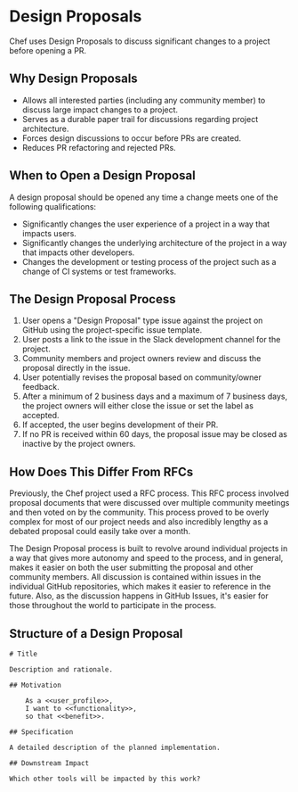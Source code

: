 # Design Proposals

Chef uses Design Proposals to discuss significant changes to a project before opening a PR.

## Why Design Proposals

- Allows all interested parties (including any community member) to discuss large impact changes to a project.
- Serves as a durable paper trail for discussions regarding project architecture.
- Forces design discussions to occur before PRs are created.
- Reduces PR refactoring and rejected PRs.

## When to Open a Design Proposal

A design proposal should be opened any time a change meets one of the following qualifications:

  - Significantly changes the user experience of a project in a way that impacts users.
  - Significantly changes the underlying architecture of the project in a way that impacts other developers.
  - Changes the development or testing process of the project such as a change of CI systems or test frameworks.

## The Design Proposal Process

1. User opens a "Design Proposal" type issue against the project on GitHub using the project-specific issue template.
2. User posts a link to the issue in the Slack development channel for the project.
3. Community members and project owners review and discuss the proposal directly in the issue.
4. User potentially revises the proposal based on community/owner feedback.
5. After a minimum of 2 business days and a maximum of 7 business days, the project owners will either close the issue or set the label as accepted.
6. If accepted, the user begins development of their PR.
7. If no PR is received within 60 days, the proposal issue may be closed as inactive by the project owners.

## How Does This Differ From RFCs

Previously, the Chef project used a RFC process. This RFC process involved proposal documents that were discussed over multiple community meetings and then voted on by the community. This process proved to be overly complex for most of our project needs and also incredibly lengthy as a debated proposal could easily take over a month. 

The Design Proposal process is built to revolve around individual projects in a way that gives more autonomy and speed to the process, and in general, makes it easier on both the user submitting the proposal and other community members. All discussion is contained within issues in the individual GitHub repositories, which makes it easier to reference in the future. Also, as the discussion happens in GitHub Issues, it's easier for those throughout the world to participate in the process.

## Structure of a Design Proposal

```
# Title

Description and rationale.

## Motivation

    As a <<user_profile>>,
    I want to <<functionality>>,
    so that <<benefit>>.

## Specification

A detailed description of the planned implementation.

## Downstream Impact

Which other tools will be impacted by this work?
```